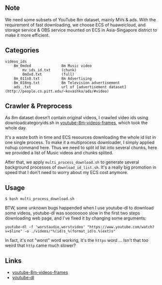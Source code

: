 ## Note

We need some subsets of YouTube 8m dataset, mainly MVs & ads. With the requirement of fast downloading, we choose ECS of huaweicloud, and storage service & OBS service mounted on ECS in Asia-Singapore district to make it more efficient.

## Categories

```
videos_ids
    8m_0mdxd              8m Music video
        mv_ids_id.txt     (chunk)
        0mdxd.txt         (full)
    8m_011s0.txt          8m Advertising
    8m_018ng.txt          8m Television advertisement
    ads_.txt              url of [advertisement dataset](http://people.cs.pitt.edu/~kovashka/ads/#video)
```


## Crawler & Preprocess

As 8m dataset doesn't contain original videos, I crawled video ids using downloadcategoryids.sh in [youtube-8m-videos-frames](https://github.com/gsssrao/youtube-8m-videos-frames), which took the whole day.

It's a waste both in time and ECS resources downloading the whole id list in one single process. To make it a multiprocess downloader, I simply applied nohup command here. Thus we need to split id list into several chunks, here we provided a list of Music videos and chunks splited.

After that, we apply ``multi_process_download.sh`` to generate several background processes of ``download_id_list.sh``. It's a really big promotion in speed that I don't need to worry about my ECS cost anymore.


## Usage

```
$ bash multi_process_download.sh
```

BTW, some unknown bugs happended when I use youtube-dl to download some videos, youtube-dl was soooooooo slow in the first two steps downloading web page, and I've fixed it by changing some arguments:

```
youtube-dl -f 'worstaudio,worstvideo' "https://www.youtube.com/watch?v=$line" -o ./videos/"%(id)s_%(format_id)s.%(ext)s"
```

In fact, it's not "worst" word working, it's the ```https``` word ... Isn't that too weird that ```http``` came much slower?

## Links

- [youtube-8m-videos-frames](https://github.com/gsssrao/youtube-8m-videos-frames)
- [youtube-dl](https://github.com/ytdl-org/youtube-dl)
